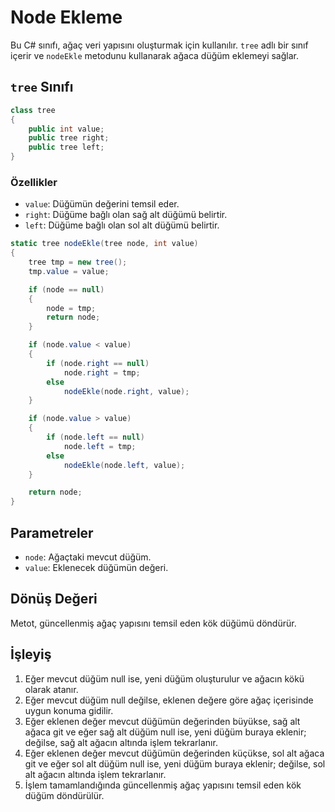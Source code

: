 # Node Ekleme

Bu C# sınıfı, ağaç veri yapısını oluşturmak için kullanılır. `tree` adlı bir sınıf içerir ve `nodeEkle` metodunu kullanarak ağaca düğüm eklemeyi sağlar.

## `tree` Sınıfı

```csharp
class tree
{
    public int value;
    public tree right;
    public tree left;
}
```

### Özellikler

- `value`: Düğümün değerini temsil eder.
- `right`: Düğüme bağlı olan sağ alt düğümü belirtir.
- `left`: Düğüme bağlı olan sol alt düğümü belirtir.

```csharp
static tree nodeEkle(tree node, int value)
{
    tree tmp = new tree();
    tmp.value = value;

    if (node == null)
    {
        node = tmp;
        return node;
    }

    if (node.value < value)
    {
        if (node.right == null)
            node.right = tmp;
        else
            nodeEkle(node.right, value);
    }

    if (node.value > value)
    {
        if (node.left == null)
            node.left = tmp;
        else
            nodeEkle(node.left, value);
    }

    return node;
}
```

## Parametreler

- `node`: Ağaçtaki mevcut düğüm.
- `value`: Eklenecek düğümün değeri.

## Dönüş Değeri

Metot, güncellenmiş ağaç yapısını temsil eden kök düğümü döndürür.

## İşleyiş

1. Eğer mevcut düğüm null ise, yeni düğüm oluşturulur ve ağacın kökü olarak atanır.
2. Eğer mevcut düğüm null değilse, eklenen değere göre ağaç içerisinde uygun konuma gidilir.
3. Eğer eklenen değer mevcut düğümün değerinden büyükse, sağ alt ağaca git ve eğer sağ alt düğüm null ise, yeni düğüm buraya eklenir; değilse, sağ alt ağacın altında işlem tekrarlanır.
4. Eğer eklenen değer mevcut düğümün değerinden küçükse, sol alt ağaca git ve eğer sol alt düğüm null ise, yeni düğüm buraya eklenir; değilse, sol alt ağacın altında işlem tekrarlanır.
5. İşlem tamamlandığında güncellenmiş ağaç yapısını temsil eden kök düğüm döndürülür.
